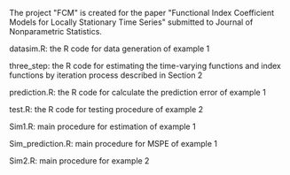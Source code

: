 The project "FCM" is created for the paper "Functional Index Coefficient Models for Locally Stationary Time Series" submitted to Journal of Nonparametric Statistics.

datasim.R:   the R code for data generation of example 1

three_step:   the R code for estimating the time-varying functions and index functions by iteration process described in Section 2

prediction.R:  the R code for calculate the prediction error of example 1

test.R:  the R code for testing procedure of example 2


Sim1.R:  main procedure for estimation of example 1

Sim_prediction.R:  main procedure for MSPE of example 1

Sim2.R:  main procedure for example 2

